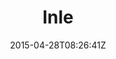 ---
title: "Inle"
date: 2015-04-28T08:26:41Z
draft: false
description: ""
type: post
region: "Southeast Asia"
country: "Burma (Myanmar)"
imgDir: "burma/inle/"
thumbnail: "inle-1.jpg"
---